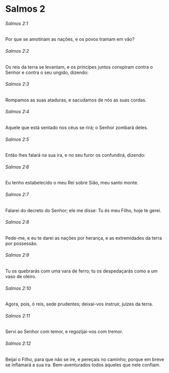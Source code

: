 # Salmos 2

###### Salmos 2:1

Por que se amotinam as nações, e os povos tramam em vão?

###### Salmos 2:2

Os reis da terra se levantam, e os príncipes juntos conspiram contra o Senhor e contra o seu ungido, dizendo:

###### Salmos 2:3

Rompamos as suas ataduras, e sacudamos de nós as suas cordas.

###### Salmos 2:4

Aquele que está sentado nos céus se rirá; o Senhor zombará deles.

###### Salmos 2:5

Então lhes falará na sua ira, e no seu furor os confundirá, dizendo:

###### Salmos 2:6

Eu tenho estabelecido o meu Rei sobre Sião, meu santo monte.

###### Salmos 2:7

Falarei do decreto do Senhor; ele me disse: Tu és meu Filho, hoje te gerei.

###### Salmos 2:8

Pede-me, e eu te darei as nações por herança, e as extremidades da terra por possessão.

###### Salmos 2:9

Tu os quebrarás com uma vara de ferro; tu os despedaçarás como a um vaso de oleiro.

###### Salmos 2:10

Agora, pois, ó reis, sede prudentes; deixai-vos instruir, juízes da terra.

###### Salmos 2:11

Servi ao Senhor com temor, e regozijai-vos com tremor.

###### Salmos 2:12

Beijai o Filho, para que não se ire, e pereçais no caminho; porque em breve se inflamará a sua ira. Bem-aventurados todos aqueles que nele confiam.

